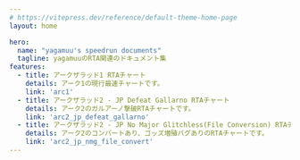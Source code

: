 ```yaml
---
# https://vitepress.dev/reference/default-theme-home-page
layout: home

hero:
  name: "yagamuu's speedrun documents"
  tagline: yagamuuのRTA関連のドキュメント集
features:
  - title: アークザラッド1 RTAチャート
    details: アーク1の現行最速チャートです。
    link: 'arc1'
  - title: アークザラッド2 - JP Defeat Gallarno RTAチャート
    details: アーク2のガルアーノ撃破RTAチャートです。
    link: 'arc2_jp_defeat_gallarno'
  - title: アークザラッド2 - JP No Major Glitchless(File Conversion) RTAチャート
    details: アーク2のコンバートあり、ゴッズ増殖バグありのRTAチャートです。
    link: 'arc2_jp_nmg_file_convert'
---
```


